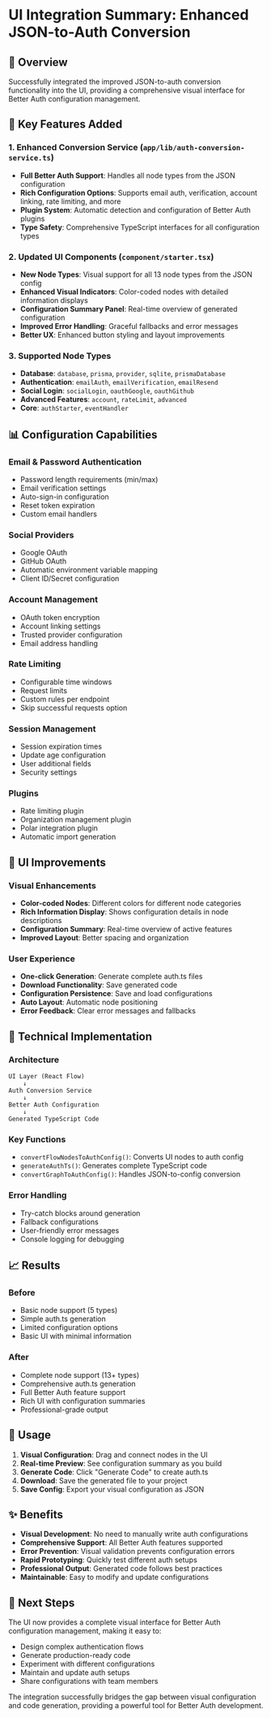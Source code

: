 # UI Integration Summary: Enhanced JSON-to-Auth Conversion

## 🎯 Overview

Successfully integrated the improved JSON-to-auth conversion functionality into the UI, providing a comprehensive visual interface for Better Auth configuration management.

## 🚀 Key Features Added

### 1. Enhanced Conversion Service (`app/lib/auth-conversion-service.ts`)
- **Full Better Auth Support**: Handles all node types from the JSON configuration
- **Rich Configuration Options**: Supports email auth, verification, account linking, rate limiting, and more
- **Plugin System**: Automatic detection and configuration of Better Auth plugins
- **Type Safety**: Comprehensive TypeScript interfaces for all configuration types

### 2. Updated UI Components (`component/starter.tsx`)
- **New Node Types**: Visual support for all 13 node types from the JSON config
- **Enhanced Visual Indicators**: Color-coded nodes with detailed information displays
- **Configuration Summary Panel**: Real-time overview of generated configuration
- **Improved Error Handling**: Graceful fallbacks and error messages
- **Better UX**: Enhanced button styling and layout improvements

### 3. Supported Node Types
- **Database**: `database`, `prisma`, `provider`, `sqlite`, `prismaDatabase`
- **Authentication**: `emailAuth`, `emailVerification`, `emailResend`
- **Social Login**: `socialLogin`, `oauthGoogle`, `oauthGithub`
- **Advanced Features**: `account`, `rateLimit`, `advanced`
- **Core**: `authStarter`, `eventHandler`

## 📊 Configuration Capabilities

### Email & Password Authentication
- Password length requirements (min/max)
- Email verification settings
- Auto-sign-in configuration
- Reset token expiration
- Custom email handlers

### Social Providers
- Google OAuth
- GitHub OAuth
- Automatic environment variable mapping
- Client ID/Secret configuration

### Account Management
- OAuth token encryption
- Account linking settings
- Trusted provider configuration
- Email address handling

### Rate Limiting
- Configurable time windows
- Request limits
- Custom rules per endpoint
- Skip successful requests option

### Session Management
- Session expiration times
- Update age configuration
- User additional fields
- Security settings

### Plugins
- Rate limiting plugin
- Organization management plugin
- Polar integration plugin
- Automatic import generation

## 🎨 UI Improvements

### Visual Enhancements
- **Color-coded Nodes**: Different colors for different node categories
- **Rich Information Display**: Shows configuration details in node descriptions
- **Configuration Summary**: Real-time overview of active features
- **Improved Layout**: Better spacing and organization

### User Experience
- **One-click Generation**: Generate complete auth.ts files
- **Download Functionality**: Save generated code
- **Configuration Persistence**: Save and load configurations
- **Auto Layout**: Automatic node positioning
- **Error Feedback**: Clear error messages and fallbacks

## 🔧 Technical Implementation

### Architecture
```
UI Layer (React Flow)
    ↓
Auth Conversion Service
    ↓
Better Auth Configuration
    ↓
Generated TypeScript Code
```

### Key Functions
- `convertFlowNodesToAuthConfig()`: Converts UI nodes to auth config
- `generateAuthTs()`: Generates complete TypeScript code
- `convertGraphToAuthConfig()`: Handles JSON-to-config conversion

### Error Handling
- Try-catch blocks around generation
- Fallback configurations
- User-friendly error messages
- Console logging for debugging

## 📈 Results

### Before
- Basic node support (5 types)
- Simple auth.ts generation
- Limited configuration options
- Basic UI with minimal information

### After
- Complete node support (13+ types)
- Comprehensive auth.ts generation
- Full Better Auth feature support
- Rich UI with configuration summaries
- Professional-grade output

## 🎯 Usage

1. **Visual Configuration**: Drag and connect nodes in the UI
2. **Real-time Preview**: See configuration summary as you build
3. **Generate Code**: Click "Generate Code" to create auth.ts
4. **Download**: Save the generated file to your project
5. **Save Config**: Export your visual configuration as JSON

## ✨ Benefits

- **Visual Development**: No need to manually write auth configurations
- **Comprehensive Support**: All Better Auth features supported
- **Error Prevention**: Visual validation prevents configuration errors
- **Rapid Prototyping**: Quickly test different auth setups
- **Professional Output**: Generated code follows best practices
- **Maintainable**: Easy to modify and update configurations

## 🚀 Next Steps

The UI now provides a complete visual interface for Better Auth configuration management, making it easy to:
- Design complex authentication flows
- Generate production-ready code
- Experiment with different configurations
- Maintain and update auth setups
- Share configurations with team members

The integration successfully bridges the gap between visual configuration and code generation, providing a powerful tool for Better Auth development.

